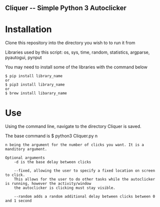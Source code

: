 ## Cliquer -- Simple Python 3 Autoclicker 

# Installation

Clone this repository into the directory you wish to to run it from

Libraries used by this script: os, sys, time, random, statistics, argparse, pyautogui, pynput
    
You may need to install some of the libraries with the command below
    
    $ pip install library_name
    or
    $ pip3 install library_name
    or 
    $ brew install libarary_name

# Use

Using the command line, navigate to the directory Cliquer is saved. 

The base command is $ python3 Cliquer.py n 

    n being the argument for the number of clicks you want. It is a manditory argument. 
    
    Optional arguments
        -d is the base delay between clicks
    
        --fixed, allowing the user to specify a fixed location on screen to click. 
        This allows for the user to do other tasks while the autoclicker is running, however the activity/window 
        the autoclicker is clicking must stay visible. 
        
        --random adds a random additional delay between clicks between 0 and 1 second
        
        
    
    

